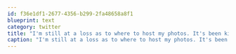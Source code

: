 ```yaml
---
id: f36e1df1-2677-4356-b299-2fa48658a8f1
blueprint: text
category: twitter
title: "I'm still at a loss as to where to host my photos. It's been kind of a mix of Flickr and Picasa so far."
caption: "I'm still at a loss as to where to host my photos. It's been kind of a mix of Flickr and Picasa so far."
---
```

